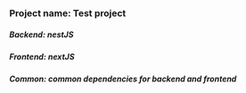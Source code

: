 ### Project name: Test project

##### Backend: nestJS
##### Frontend: nextJS
##### Common: common dependencies for backend and frontend

